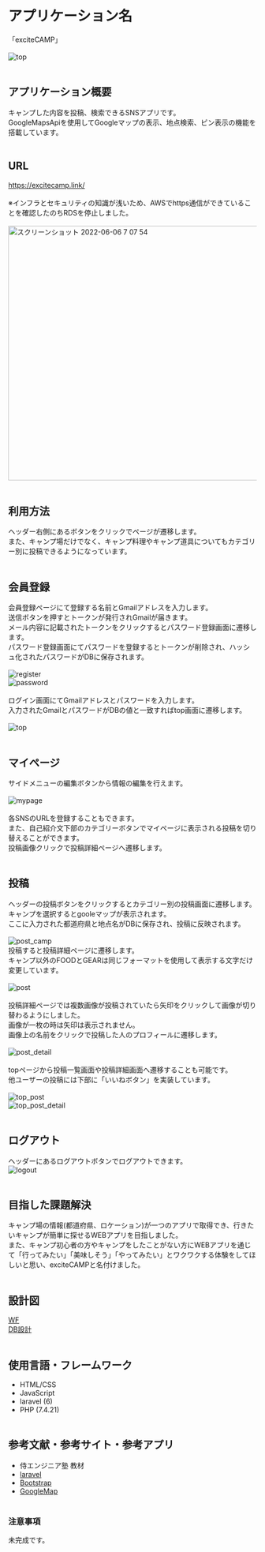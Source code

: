 # アプリケーション名
「exciteCAMP」
<br><br>
![top](https://user-images.githubusercontent.com/87395450/171743573-5251a938-9148-4807-8e2f-bf1ab4ada9b9.gif)
<br><br>

## アプリケーション概要
キャンプした内容を投稿、検索できるSNSアプリです。
<br>
GoogleMapsApiを使用してGoogleマップの表示、地点検索、ピン表示の機能を搭載しています。
<br><br>

## URL
https://excitecamp.link/
<br><br>
※インフラとセキュリティの知識が浅いため、AWSでhttps通信ができていることを確認したのちRDSを停止しました。
<br><br>
<img width="516" alt="スクリーンショット 2022-06-06 7 07 54" src="https://user-images.githubusercontent.com/87395450/172072640-eebb9e8a-d316-401a-95e5-9748e9913521.png">
<br><br>

## 利用方法
ヘッダー右側にあるボタンをクリックでページが遷移します。
<br>
また、キャンプ場だけでなく、キャンプ料理やキャンプ道具についてもカテゴリー別に投稿できるようになっています。
<br><br>

## 会員登録
会員登録ページにて登録する名前とGmailアドレスを入力します。
<br>
送信ボタンを押すとトークンが発行されGmailが届きます。
<br>
メール内容に記載されたトークンをクリックするとパスワード登録画面に遷移します。
<br>
パスワード登録画面にてパスワードを登録するとトークンが削除され、ハッシュ化されたパスワードがDBに保存されます。
<br><br>
![register](https://user-images.githubusercontent.com/87395450/171991415-ad586f18-660f-4a97-9a11-c4d5975caa5a.gif)
<br>
![password](https://user-images.githubusercontent.com/87395450/171991446-d586f4c7-72b9-4175-9a6b-40d62abd7cc4.gif)
<br><br>
ログイン画面にてGmailアドレスとパスワードを入力します。
<br>
入力されたGmailとパスワードがDBの値と一致すればtop画面に遷移します。
<br><br>
![top](https://user-images.githubusercontent.com/87395450/171992184-34da7b01-ce81-4254-9b6b-d50ab4b00a16.gif)
<br><br>

## マイページ
サイドメニューの編集ボタンから情報の編集を行えます。
<br><br>
![mypage](https://user-images.githubusercontent.com/87395450/172025095-14c8555b-7a34-49f1-b30c-cceb6df53936.gif)
<br><br>
各SNSのURLを登録することもできます。
<br>
また、自己紹介文下部のカテゴリーボタンでマイページに表示される投稿を切り替えることができます。
<br>
投稿画像クリックで投稿詳細ページへ遷移します。
<br><br>

## 投稿
ヘッダーの投稿ボタンをクリックするとカテゴリー別の投稿画面に遷移します。
<br>
キャンプを選択するとgooleマップが表示されます。
<br>
ここに入力された都道府県と地点名がDBに保存され、投稿に反映されます。
<br><br>
![post_camp](https://user-images.githubusercontent.com/87395450/171993563-b707b05b-654e-486b-82e4-f9ec26c0c7d1.gif)
<br>
投稿すると投稿詳細ページに遷移します。
<br>
キャンプ以外のFOODとGEARは同じフォーマットを使用して表示する文字だけ変更しています。
<br><br>
![post](https://user-images.githubusercontent.com/87395450/171993702-aa3f9b09-1b96-4a3c-86bf-79c81ef44ac4.gif)
<br><br>
投稿詳細ページでは複数画像が投稿されていたら矢印をクリックして画像が切り替わるようにしました。
<br>
画像が一枚の時は矢印は表示されません。
<br>
画像上の名前をクリックで投稿した人のプロフィールに遷移します。
<br><br>
![post_detail](https://user-images.githubusercontent.com/87395450/172025033-d52065b7-99ef-46c3-84bb-4f6e3a36d013.gif)
<br><br>
topページから投稿一覧画面や投稿詳細画面へ遷移することも可能です。
<br>
他ユーザーの投稿には下部に「いいねボタン」を実装しています。
<br><br>
![top_post](https://user-images.githubusercontent.com/87395450/172025327-f940b192-a294-4536-8f37-d7cf759e5703.gif)
<br>
![top_post_detail](https://user-images.githubusercontent.com/87395450/172025331-165de4e3-41dc-4696-a639-47e1788efb76.gif)
<br><br>

## ログアウト
ヘッダーにあるログアウトボタンでログアウトできます。
<br>
![logout](https://user-images.githubusercontent.com/87395450/172025369-14209f59-db67-41cf-b95b-13a05371153e.gif)
<br><br>

## 目指した課題解決
キャンプ場の情報(都道府県、ロケーション)が一つのアプリで取得でき、行きたいキャンプが簡単に探せるWEBアプリを目指しました。
<br>
また、キャンプ初心者の方やキャンプをしたことがない方にWEBアプリを通じて「行ってみたい」「美味しそう」「やってみたい」とワクワクする体験をしてほしいと思い、exciteCAMPと名付けました。
<br><br>

## 設計図
[WF](https://docs.google.com/presentation/d/1QfBhtwhNY7QdUkE0HdfwP3mfHr6NPh0c-Zdbb_U5llw/edit?usp=sharing)
<br>
[DB設計](https://drive.google.com/file/d/1eNJbV7qZhDDmM9zTghluvUTwDuYlMCeO/view?usp=sharing)
<br><br>

## 使用言語・フレームワーク
* HTML/CSS
* JavaScript
* laravel (6)
* PHP (7.4.21)
<br><br>

## 参考文献・参考サイト・参考アプリ
* 侍エンジニア塾  教材
* [laravel](https://readouble.com/laravel/6.x/ja/requests.html)
* [Bootstrap](https://www.w3schools.com/bootstrap/default.asp)
* [GoogleMap](https://developers.google.com/maps/documentation?hl=ja)
<br><br>

### 注意事項
未完成です。
